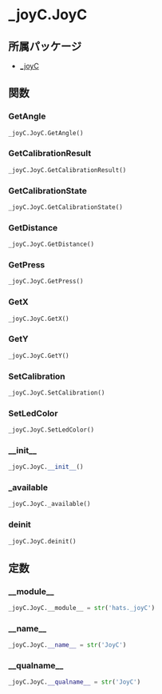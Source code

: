 # _joyC.JoyC

## 所属パッケージ
- [_joyC](../../module/_joyC)

## 関数

### GetAngle
```python
_joyC.JoyC.GetAngle()
```

### GetCalibrationResult
```python
_joyC.JoyC.GetCalibrationResult()
```

### GetCalibrationState
```python
_joyC.JoyC.GetCalibrationState()
```

### GetDistance
```python
_joyC.JoyC.GetDistance()
```

### GetPress
```python
_joyC.JoyC.GetPress()
```

### GetX
```python
_joyC.JoyC.GetX()
```

### GetY
```python
_joyC.JoyC.GetY()
```

### SetCalibration
```python
_joyC.JoyC.SetCalibration()
```

### SetLedColor
```python
_joyC.JoyC.SetLedColor()
```

### \_\_init\_\_
```python
_joyC.JoyC.__init__()
```

### \_available
```python
_joyC.JoyC._available()
```

### deinit
```python
_joyC.JoyC.deinit()
```

## 定数

### \_\_module\_\_
```python
_joyC.JoyC.__module__ = str('hats._joyC')
```

### \_\_name\_\_
```python
_joyC.JoyC.__name__ = str('JoyC')
```

### \_\_qualname\_\_
```python
_joyC.JoyC.__qualname__ = str('JoyC')
```
